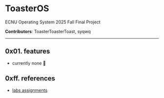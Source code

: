 # ToasterOS

ECNU Operating System 2025 Fall Final Project 

**Contributors**: ToasterToasterToast, syqwq

--- 

## 0x01. features
- currently none 🥹


## 0xff. references
- [labs assignments](https://gitee.com/xu-ke-123/ecnu-oslab-2025-task)